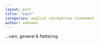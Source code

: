 ```yaml
---
layout: post
title: "vain"
categories: english catchphrase statement
author: unknown
---
```


...vain, general & flattering.

